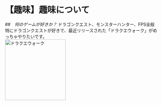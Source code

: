 # 【趣味】趣味について

##　*何のゲームが好きか？*
ドラゴンクエスト、モンスターハンター、FPS全般  
特にドラゴンクエストが好きで、最近リリースされた「ドラクエウォーク」がめっちゃやりたいです。  
<img width="200px" alt="ドラクエウォーク" src="./dqw.jpg">

